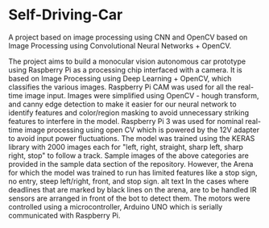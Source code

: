 # Self-Driving-Car
A project based on image processing using CNN and OpenCV
based on Image Processing using Convolutional Neural Networks + OpenCV.

The project aims to build a monocular vision autonomous car prototype using Raspberry Pi as a processing chip interfaced with a camera. It is based on Image Processing using Deep Learning + OpenCV, which classifies the various images.
Raspberry Pi CAM was used for all the real-time image input.
Images were simplified using OpenCV - hough transform, and canny edge detection to make it easier for our neural network to identify features and color/region masking to avoid unnecessary striking features to interfere in the model.
Raspberry Pi 3 was used for nominal real-time image processing using open CV which is powered by the 12V adapter to avoid input power fluctuations.
The model was trained using the KERAS library with 2000 images each for "left, right, straight, sharp left, sharp right, stop" to follow a track. Sample images of the above categories are provided in the sample data section of the repository.
However, the Arena for which the model was trained to run has limited features like a stop sign, no entry, steep left/right, front, and stop sign. alt text
In the cases where deadlines that are marked by black lines on the arena, are to be handled IR sensors are arranged in front of the bot to detect them.
The motors were controlled using a microcontroller, Arduino UNO which is serially communicated with Raspberry Pi.
